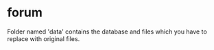 # forum
Folder named 'data' contains the database and files which you have to replace with original files.
